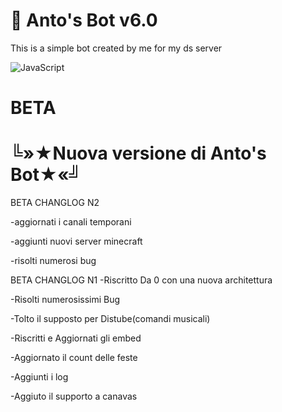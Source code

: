 # 💫 Anto's Bot v6.0

This is a simple bot created by me for my ds server

![JavaScript](https://img.shields.io/badge/javascript-%23323330.svg?style=plastic&logo=javascript&logoColor=%23F7DF1E)


# BETA
# ╚»★Nuova versione di Anto's Bot★«╝


BETA CHANGLOG N2

-aggiornati i canali temporani

-aggiunti nuovi server minecraft

-risolti numerosi bug


BETA CHANGLOG N1
-Riscritto Da 0 con una nuova architettura

-Risolti numerosissimi Bug

-Tolto il supposto per Distube(comandi musicali)

-Riscritti e Aggiornati gli embed

-Aggiornato il count delle feste

-Aggiunti i log

-Aggiuto il supporto a canavas
